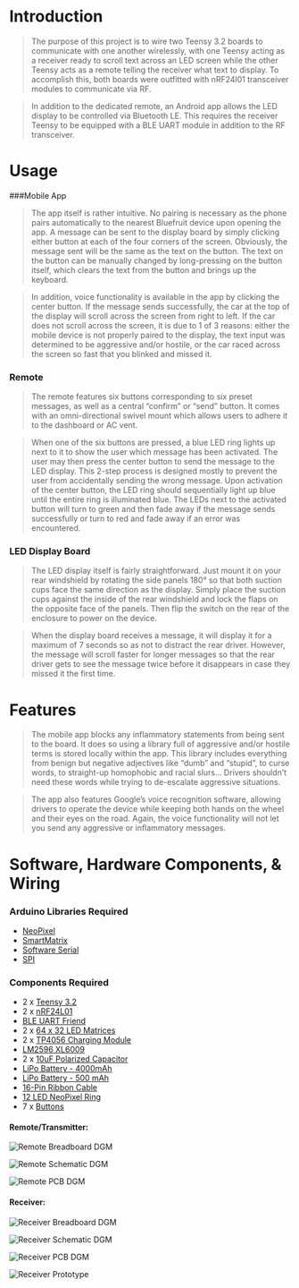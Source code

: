 # **Introduction**

>The purpose of this project is to wire two Teensy 3.2 boards to communicate with one another wirelessly, with one Teensy acting as a receiver ready to scroll text across an LED screen while the other Teensy acts as a remote telling the receiver what text to display. To accomplish this, both boards were outfitted with nRF24l01 transceiver modules to communicate via RF.

>In addition to the dedicated remote, an Android app allows the LED display to be controlled via Bluetooth LE. This requires the receiver Teensy to be equipped with a BLE UART module in addition to the RF transceiver.

# **Usage**

###Mobile App
>The app itself is rather intuitive. No pairing is necessary as the phone pairs automatically to the nearest Bluefruit device upon opening the app. A message can be sent to the display board by simply clicking either button at each of the four corners of the screen. Obviously, the message sent will be the same as the text on the button. The text on the button can be manually changed by long-pressing on the button itself, which clears the text from the button and brings up the keyboard. 

>In addition, voice functionality is available in the app by clicking the center button. If the message sends successfully, the car at the top of the display will scroll across the screen from right to left. If the car does not scroll across the screen, it is due to 1 of 3 reasons: either the mobile device is not properly paired to the display, the text input was determined to be aggressive and/or hostile, or the car raced across the screen so fast that you blinked and missed it.

### Remote
>The remote features six buttons corresponding to six preset messages, as well as a central “confirm” or “send” button. It comes with an omni-directional swivel mount which allows users to adhere it to the dashboard or AC vent. 

>When one of the six buttons are pressed, a blue LED ring lights up next to it to show the user which message has been activated. The user may then press the center button to send the message to the LED display. This 2-step process is designed mostly to prevent the user from accidentally sending the wrong message. Upon activation of the center button, the LED ring should sequentially light up blue until the entire ring is illuminated blue. The LEDs next to the activated button will turn to green and then fade away if the message sends successfully or turn to red and fade away if an error was encountered.

### LED Display Board
>The LED display itself is fairly straightforward. Just mount it on your rear windshield by rotating the side panels 180° so that both suction cups face the same direction as the display. Simply place the suction cups against the inside of the rear windshield and lock the flaps on the opposite face of the panels. Then flip the switch on the rear of the enclosure to power on the device.

>When the display board receives a message, it will display it for a maximum of 7 seconds so as not to distract the rear driver. However, the message will scroll faster for longer messages so that the rear driver gets to see the message twice before it disappears in case they missed it the first time.

# **Features**
>The mobile app blocks any inflammatory statements from being sent to the board. It does so using a library full of aggressive and/or hostile terms is stored locally within the app. This library includes everything from benign but negative adjectives like “dumb” and “stupid”, to curse words, to straight-up homophobic and racial slurs… Drivers shouldn’t need these words while trying to de-escalate aggressive situations. 

>The app also features Google’s voice recognition software, allowing drivers to operate the device while keeping both hands on the wheel and their eyes on the road. Again, the voice functionality will not let you send any aggressive or inflammatory messages.


# **Software, Hardware Components, & Wiring**
### Arduino Libraries Required

* [NeoPixel](https://github.com/adafruit/Adafruit_NeoPixel)
* [SmartMatrix](https://github.com/pixelmatix/SmartMatrix)
* [Software Serial](https://github.com/PaulStoffregen/SoftwareSerial)
* [SPI](https://github.com/PaulStoffregen/SPI)

### Components Required
* 2 x [Teensy 3.2]( https://www.pjrc.com/store/teensy32.html)
* 2 x [nRF24L01](https://www.amazon.com/Makerfire-Arduino-NRF24L01-Wireless-Transceiver/dp/B00O9O868G/ref=sr_1_2_sspa?ie=UTF8&qid=1521742726&sr=8-2-spons&keywords=nRF24L01&psc=1)
* [BLE UART Friend](https://www.amazon.com/Adafruit-Bluefruit-UART-Friend-Bluetooth/dp/B010M8UZPY/ref=sr_1_1_sspa?s=electronics&ie=UTF8&qid=1521743078&sr=1-1-spons&keywords=blue+uart+friend&psc=1)
* 2 x [64 x 32 LED Matrices](https://www.adafruit.com/product/2278)
* 2 x [TP4056 Charging Module](https://www.amazon.com/McIgIcM-Lithium-Charging-Protection-Functions/dp/B06XQRQR3Q/ref=sr_1_1_sspa?s=electronics&ie=UTF8&qid=1521743259&sr=1-1-spons&keywords=tp4056+charging+module&psc=1)
* [LM2596 XL6009](https://www.amazon.com/gp/product/B0129HYAW0/ref=oh_aui_search_detailpage?ie=UTF8&psc=1)
* 2 x [10uF Polarized Capacitor](https://www.amazon.com/uxcell-10uF-Radial-Electrolytic-Capacitor/dp/B00W8YAJ2A/ref=sr_1_3?s=electronics&ie=UTF8&qid=1521743487&sr=1-3&keywords=10uf+capacitor)
* [LiPo Battery - 4000mAh](https://www.amazon.com/Ofeely-4000mah-Polymer-Battery-Rechargeable/dp/B00U8GFKR4)
* [LiPo Battery - 500 mAh](https://www.amazon.com/ADAFRUIT-INDUSTRIES-1578-Lithium-Polymer/dp/B00L0W61VO/ref=sr_1_5?ie=UTF8&qid=1521839930&sr=8-5&keywords=battery+500mah)
* [16-Pin Ribbon Cable](https://www.amazon.com/Pc-Accessories-Connectors-2-Pack-Silver/dp/B01J4NN9LK/ref=sr_1_11?s=electronics&ie=UTF8&qid=1522098852&sr=1-11&keywords=16+pin+ribbon+cable)
* [12 LED NeoPixel Ring](https://www.amazon.com/Pc-Accessories-Connectors-2-Pack-Silver/dp/B01J4NN9LK/ref=sr_1_11?s=electronics&ie=UTF8&qid=1522098852&sr=1-11&keywords=16+pin+ribbon+cable)
* 7 x [Buttons](https://www.amazon.com/OCR-Tactile-Button-Momentary-Assortment/dp/B01MRP025V/ref=sr_1_1?ie=UTF8&qid=1521743850&sr=8-1&keywords=electronic+buttons)

#### **Remote/Transmitter:**
![Remote Breadboard DGM](https://github.com/BigOleHealz/Wireless-Serial-Communication-between-Microcontrollers/blob/master/Transmitter/PCB/Images/Breadboard%20Diagram.JPG?raw=true)

![Remote Schematic DGM](https://github.com/BigOleHealz/Wireless-Serial-Communication-between-Microcontrollers/blob/master/Transmitter/PCB/Images/Schematic.JPG?raw=true)

![Remote PCB DGM](https://github.com/BigOleHealz/Wireless-Serial-Communication-between-Microcontrollers/blob/master/Transmitter/PCB/Images/PCB%20CAD.JPG?raw=true)

#### **Receiver:**
![Receiver Breadboard DGM](https://github.com/BigOleHealz/Wireless-Serial-Communication-between-Microcontrollers/blob/master/Receiver/PCB/Images/Breadboard%20Diagram.JPG?raw=true)

![Receiver Schematic DGM](https://github.com/BigOleHealz/Wireless-Serial-Communication-between-Microcontrollers/blob/master/Receiver/PCB/Images/Schematic.JPG?raw=true)

![Receiver PCB DGM](https://github.com/BigOleHealz/Wireless-Serial-Communication-between-Microcontrollers/blob/master/Receiver/PCB/Images/PCB%20CAD.JPG?raw=true)

![Receiver Prototype](https://github.com/BigOleHealz/Wireless-Serial-Communication-between-Microcontrollers/blob/master/Receiver/PCB/Images/PCB%20Prototype.jpg?raw=true)
